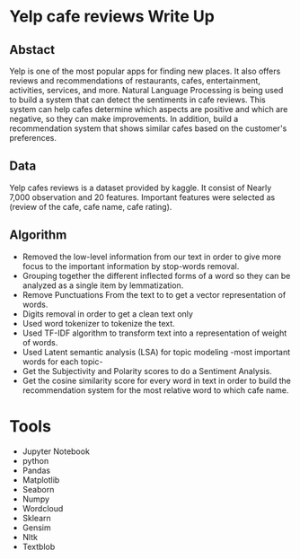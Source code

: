 # Yelp cafe reviews Write Up

## Abstact 
Yelp is one of the most popular apps for finding new places. It also offers reviews and recommendations of restaurants, cafes, entertainment, activities, services, and more. Natural Language Processing is being used to build a system that can detect the sentiments in cafe reviews. This system can help cafes determine which aspects are positive and which are negative, so they can make improvements. 
In addition, build a recommendation system that shows similar cafes based on the customer's preferences.

## Data
Yelp cafes reviews is a dataset provided by kaggle. It consist of Nearly 7,000 observation and 20 features. 
Important features were selected as (review of the cafe, cafe name, cafe rating).

## Algorithm
- Removed the low-level information from our text in order to give more focus to the important information by stop-words removal.
- Grouping together the different inflected forms of a word so they can be analyzed as a single item by lemmatization.
- Remove Punctuations From the text to to get a vector representation of words.
- Digits removal in order to get a clean text only
- Used word tokenizer to tokenize the text.
- Used TF-IDF algorithm to transform text into a representation of weight of words.
- Used Latent semantic analysis (LSA) for topic modeling -most important words for each topic-
- Get the Subjectivity and Polarity scores to do a Sentiment Analysis.
- Get the cosine similarity score for every word in text in order to build the recommendation system for the most relative word to which cafe name.

# Tools
- Jupyter Notebook
- python
- Pandas 
- Matplotlib
- Seaborn 
- Numpy
- Wordcloud
- Sklearn
- Gensim
- Nltk
- Textblob
